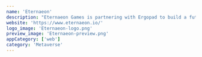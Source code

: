 ```yaml
---
name: 'Eternaeon'
description: "Eternaeon Games is partnering with Ergopad to build a future of gaming on the Ergo Platform. See you in the Metaverse!"
website: 'https://www.eternaeon.io/'
logo_image: 'Eternaeon-logo.png'
preview_image: 'Eternaeon-preview.png'
appCategory: ['web']
category: 'Metaverse'
---
```

